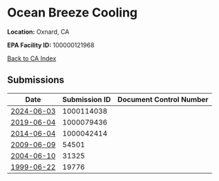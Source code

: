 # Ocean Breeze Cooling

**Location:** Oxnard, CA

**EPA Facility ID:** 100000121968

[Back to CA Index](../../index.md)

## Submissions

| Date | Submission ID | Document Control Number |
|------|--------------|-------------------------|
| [2024-06-03](submissions/1000114038.md) | 1000114038 |  |
| [2019-06-04](submissions/1000079436.md) | 1000079436 |  |
| [2014-06-04](submissions/1000042414.md) | 1000042414 |  |
| [2009-06-09](submissions/54501.md) | 54501 |  |
| [2004-06-10](submissions/31325.md) | 31325 |  |
| [1999-06-22](submissions/19776.md) | 19776 |  |
